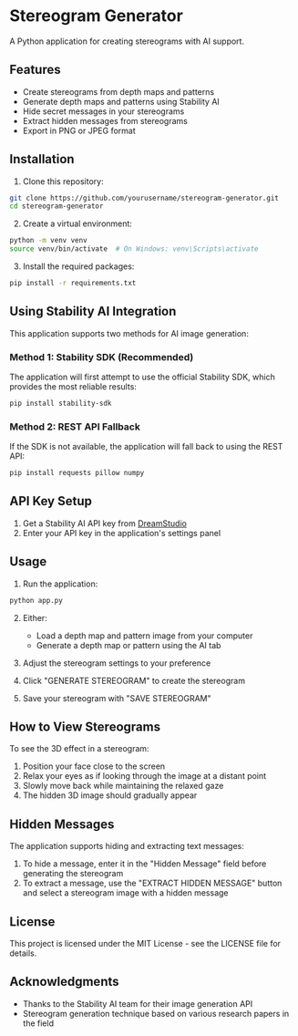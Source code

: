 # Stereogram Generator

A Python application for creating stereograms with AI support.

## Features

- Create stereograms from depth maps and patterns
- Generate depth maps and patterns using Stability AI
- Hide secret messages in your stereograms
- Extract hidden messages from stereograms
- Export in PNG or JPEG format

## Installation

1. Clone this repository:
```bash
git clone https://github.com/yourusername/stereogram-generator.git
cd stereogram-generator
```

2. Create a virtual environment:
```bash
python -m venv venv
source venv/bin/activate  # On Windows: venv\Scripts\activate
```

3. Install the required packages:
```bash
pip install -r requirements.txt
```

## Using Stability AI Integration

This application supports two methods for AI image generation:

### Method 1: Stability SDK (Recommended)

The application will first attempt to use the official Stability SDK, which provides the most reliable results:

```bash
pip install stability-sdk
```

### Method 2: REST API Fallback

If the SDK is not available, the application will fall back to using the REST API:

```bash
pip install requests pillow numpy
```

## API Key Setup

1. Get a Stability AI API key from [DreamStudio](https://dreamstudio.ai/account)
2. Enter your API key in the application's settings panel

## Usage

1. Run the application:
```bash
python app.py
```

2. Either:
   - Load a depth map and pattern image from your computer
   - Generate a depth map or pattern using the AI tab

3. Adjust the stereogram settings to your preference

4. Click "GENERATE STEREOGRAM" to create the stereogram

5. Save your stereogram with "SAVE STEREOGRAM"

## How to View Stereograms

To see the 3D effect in a stereogram:

1. Position your face close to the screen
2. Relax your eyes as if looking through the image at a distant point
3. Slowly move back while maintaining the relaxed gaze
4. The hidden 3D image should gradually appear

## Hidden Messages

The application supports hiding and extracting text messages:

1. To hide a message, enter it in the "Hidden Message" field before generating the stereogram
2. To extract a message, use the "EXTRACT HIDDEN MESSAGE" button and select a stereogram image with a hidden message

## License

This project is licensed under the MIT License - see the LICENSE file for details.

## Acknowledgments

- Thanks to the Stability AI team for their image generation API
- Stereogram generation technique based on various research papers in the field